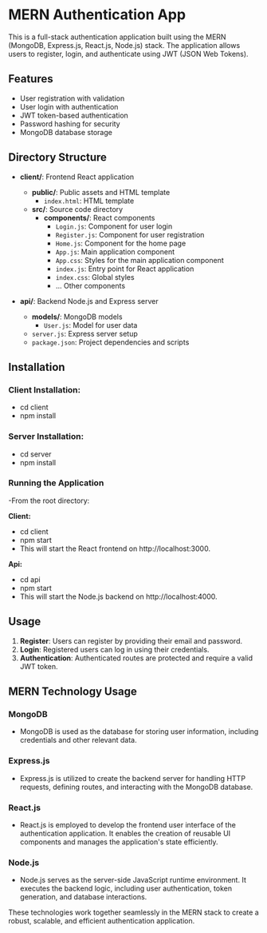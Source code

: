 # MERN Authentication App

This is a full-stack authentication application built using the MERN (MongoDB, Express.js, React.js, Node.js) stack. The application allows users to register, login, and authenticate using JWT (JSON Web Tokens).

## Features

- User registration with validation
- User login with authentication
- JWT token-based authentication
- Password hashing for security
- MongoDB database storage

## Directory Structure

- **client/**: Frontend React application
  - **public/**: Public assets and HTML template
    - `index.html`: HTML template
  - **src/**: Source code directory
    - **components/**: React components
      - `Login.js`: Component for user login
      - `Register.js`: Component for user registration
      - `Home.js`: Component for the home page
      - `App.js`: Main application component
      - `App.css`: Styles for the main application component
      - `index.js`: Entry point for React application
      - `index.css`: Global styles
      - ... Other components
        
- **api/**: Backend Node.js and Express server
  - **models/**: MongoDB models
    - `User.js`: Model for user data
  - `server.js`: Express server setup
  - `package.json`: Project dependencies and scripts

## Installation

### Client Installation:
  - cd client   
  - npm install   
  
### Server Installation:
  - cd server   
  - npm install   

### Running the Application
-From the root directory:

**Client:**   
  - cd client  
  - npm start  
  - This will start the React frontend on http://localhost:3000.  

**Api:**  
  - cd api  
  - npm start  
  - This will start the Node.js backend on http://localhost:4000.  


## Usage

1. **Register**: Users can register by providing their email and password.
2. **Login**: Registered users can log in using their credentials.
3. **Authentication**: Authenticated routes are protected and require a valid JWT token.


## MERN Technology Usage

### MongoDB
  - MongoDB is used as the database for storing user information, including credentials and other relevant data.

### Express.js
  - Express.js is utilized to create the backend server for handling HTTP requests, defining routes, and interacting with the MongoDB database.

### React.js
  - React.js is employed to develop the frontend user interface of the authentication application. It enables the creation of reusable UI components and manages the application's state efficiently.

### Node.js
  - Node.js serves as the server-side JavaScript runtime environment. It executes the backend logic, including user authentication, token generation, and database interactions.

These technologies work together seamlessly in the MERN stack to create a robust, scalable, and efficient authentication application.



